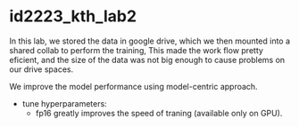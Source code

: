 # id2223_kth_lab2

In this lab, we stored the data in google drive, which we then mounted into a shared collab to perform the training, This made the work flow pretty eficient, and the size of the data was not big enough to cause problems on our drive spaces.
 
We improve the model performance using model-centric approach.
- tune hyperparameters:
  - fp16 greatly improves the speed of traning (available only on GPU).
